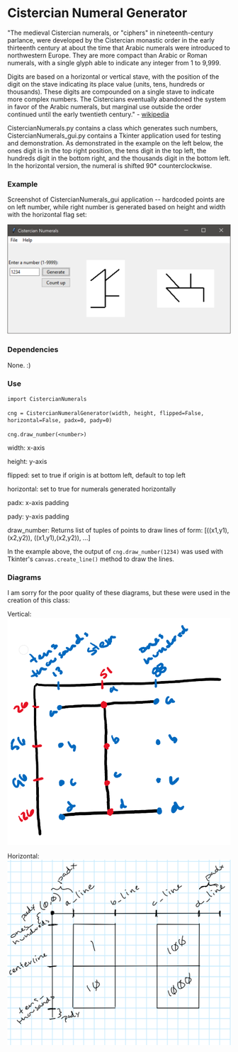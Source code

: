 Cistercian Numeral Generator
============================

"The medieval Cistercian numerals, or "ciphers" in nineteenth-century parlance, were developed by the Cistercian monastic order in the early thirteenth century at about the time that Arabic numerals were introduced to northwestern Europe. They are more compact than Arabic or Roman numerals, with a single glyph able to indicate any integer from 1 to 9,999.

Digits are based on a horizontal or vertical stave, with the position of the digit on the stave indicating its place value (units, tens, hundreds or thousands). These digits are compounded on a single stave to indicate more complex numbers. The Cistercians eventually abandoned the system in favor of the Arabic numerals, but marginal use outside the order continued until the early twentieth century." - [wikipedia](https://en.wikipedia.org/wiki/Cistercian_numerals)

CistercianNumerals.py contains a class which generates such numbers, CistercianNumerals_gui.py contains a Tkinter application used for testing and demonstration. As demonstrated in the example on the left below, the ones digit is in the top right position, the tens digit in the top left, the hundreds digit in the bottom right, and the thousands digit in the bottom left. In the horizontal version, the numeral is shifted 90* counterclockwise.

### Example

Screenshot of CistercianNumerals_gui application -- hardcoded points are on left number, while right number is generated based on height and width with the horizontal flag set:

![example](./Example.PNG)

### Dependencies

None. :)

### Use

    import CistercianNumerals

    cng = CistercianNumeralGenerator(width, height, flipped=False, horizontal=False, padx=0, pady=0)

    cng.draw_number(<number>)

width:      x-axis

height:     y-axis

flipped:    set to true if origin is at bottom left, default to top left

horizontal: set to true for numerals generated horizontally

padx:       x-axis padding

pady:       y-axis padding

draw_number: Returns list of tuples of points to draw lines of form: [((x1,y1),(x2,y2)), ((x1,y1),(x2,y2)), ...]

In the example above, the output of `cng.draw_number(1234)` was used with Tkinter's `canvas.create_line()` method to draw the lines.

### Diagrams

I am sorry for the poor quality of these diagrams, but these were used in the creation of this class:

Vertical:
![vertical diagram](./NumeralDiagram.PNG)

Horizontal:
![vertical diagram](./NumeralDiagram_Horizontal.PNG)
